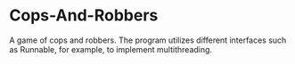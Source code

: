 # Cops-And-Robbers
A game of cops and robbers. The program utilizes different interfaces such as Runnable, for example, to implement multithreading.
